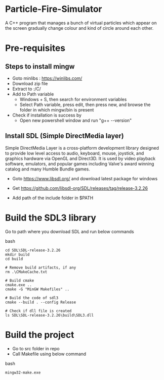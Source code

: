 # Particle-Fire-Simulator
 A C++ program that manages a bunch of virtual particles which  appear on the screen gradually change colour and kind of circle around each other.


# Pre-requisites

## Steps to install mingw

- Goto minlibs : https://winlibs.com/
- Download zip file
- Extract to :/C/<some path>
- Add to Path variable
  - Windows + S, then search for environment variables
  - Select Path variable, press edit, then press new, and browse the folder in which mingw/bin is present
- Check if installation is success by
  - Open new powershell window and run "g++ --version"

## Install SDL (Simple DirectMedia layer)

Simple DirectMedia Layer is a cross-platform development library designed to provide low level access to audio, keyboard, mouse, joystick, and graphics hardware via OpenGL and Direct3D. It is used by video playback software, emulators, and popular games including Valve's award winning catalog and many Humble Bundle games.

- Goto https://www.libsdl.org/ and download latest package for windows

- Get https://github.com/libsdl-org/SDL/releases/tag/release-3.2.26

- Add path of the include folder in $PATH


# Build the SDL3 library

Go to path where you download SDL and run below commands

bash
```
cd SDL\SDL-release-3.2.26
mkdir build
cd build

# Remove build artifacts, if any
rm .\CMakeCache.txt

# Build cmake
cmake.exe ..
cmake -G "MinGW Makefiles" ..

# Build the code of sdl3
cmake --build . --config Release

# Check if dll file is created
ls SDL\SDL-release-3.2.26\build\SDL3.dll

```

# Build the project

- Go to src folder in repo
- Call Makefile using below command

bash
```
mingw32-make.exe
```
